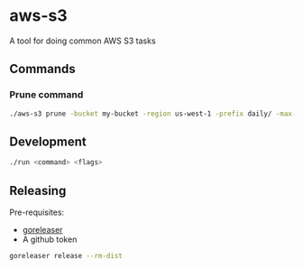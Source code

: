 # aws-s3

A tool for doing common AWS S3 tasks

## Commands

### Prune command

```bash
./aws-s3 prune -bucket my-bucket -region us-west-1 -prefix daily/ -max-age 168h -dry-run
```

## Development

```bash
./run <command> <flags>
```

## Releasing

Pre-requisites:

- [goreleaser](https://goreleaser.com/)
- A github token

```bash
goreleaser release --rm-dist
```
